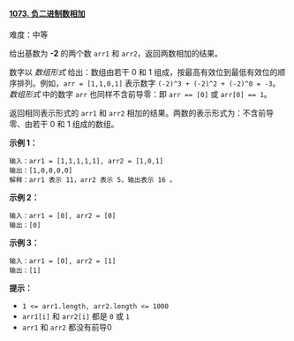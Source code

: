 #### [1073\. 负二进制数相加](https://leetcode.cn/problems/adding-two-negabinary-numbers/)

难度：中等

给出基数为 **\-2** 的两个数 `arr1` 和 `arr2`，返回两数相加的结果。

数字以 _数组形式_ 给出：数组由若干 0 和 1 组成，按最高有效位到最低有效位的顺序排列。例如，`arr = [1,1,0,1]` 表示数字 `(-2)^3 + (-2)^2 + (-2)^0 = -3`。_数组形式_ 中的数字 `arr` 也同样不含前导零：即 `arr == [0]` 或 `arr[0] == 1`。

返回相同表示形式的 `arr1` 和 `arr2` 相加的结果。两数的表示形式为：不含前导零、由若干 0 和 1 组成的数组。

**示例 1：**

```
输入：arr1 = [1,1,1,1,1], arr2 = [1,0,1]
输出：[1,0,0,0,0]
解释：arr1 表示 11，arr2 表示 5，输出表示 16 。
```

**示例 2：**

```
输入：arr1 = [0], arr2 = [0]
输出：[0]
```

**示例 3：**

```
输入：arr1 = [0], arr2 = [1]
输出：[1]
```

**提示：**

-   `1 <= arr1.length, arr2.length <= 1000`
-   `arr1[i]` 和 `arr2[i]` 都是 `0` 或 `1`
-   `arr1` 和 `arr2` 都没有前导0
